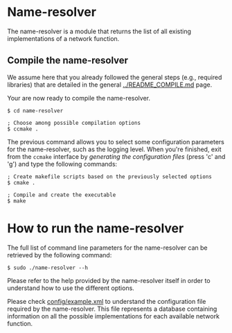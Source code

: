 # Name-resolver

The name-resolver is a module that returns the list of all existing implementations
of a network function.


## Compile the name-resolver

We assume here that you already followed the general steps (e.g., required 
libraries) that are detailed in the general [../README_COMPILE.md](../README_COMPILE.md)
page.

Your are now ready to compile the name-resolver.

	$ cd name-resolver

	; Choose among possible compilation options
	$ ccmake .

The previous command allows you to select some configuration parameters for the
name-resolver, such as the logging level. When you're finished, exit from the
`ccmake` interface by *generating the configuration files* (press 'c' and 'g')
and type the following commands:

	; Create makefile scripts based on the previously selected options
	$ cmake .

	; Compile and create the executable
	$ make

# How to run the name-resolver

The full list of command line parameters for the name-resolver can be
retrieved by the following command:

	$ sudo ./name-resolver --h

Please refer to the help provided by the name-resolver itself in order to
understand how to use the different options.

Please check [config/example.xml](config/example.xml) to understand the configuration 
file required by the name-resolver. This file represents a database containing 
information on all the possible implementations for each available network function.
